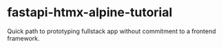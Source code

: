 # fastapi-htmx-alpine-tutorial
Quick path to prototyping fullstack app without commitment to a frontend framework.
